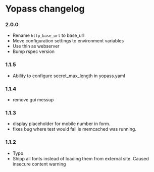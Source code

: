 # Yopass changelog

### 2.0.0

* Rename `http_base_url` to base_url
* Move configuration settings to environment variables
* Use thin as webserver
* Bump rspec version

### 1.1.5
* Ability to configure secret_max_length in yopass.yaml

### 1.1.4
* remove gui messup

### 1.1.3

* display placeholder for mobile number in form.
* fixes bug where test would fail is memcached was running.

### 1.1.2

* Typo
* Shipp all fonts instead of loading them from external site. Caused insecure content warning

